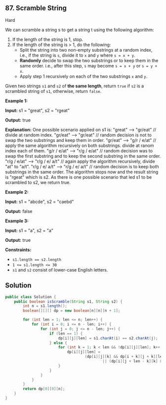 ## 87\. Scramble String

Hard

We can scramble a string s to get a string t using the following algorithm:

1.  If the length of the string is 1, stop.
2.  If the length of the string is > 1, do the following:
    *   Split the string into two non-empty substrings at a random index, i.e., if the string is `s`, divide it to `x` and `y` where `s = x + y`.
    *   **Randomly** decide to swap the two substrings or to keep them in the same order. i.e., after this step, `s` may become `s = x + y` or `s = y + x`.
    *   Apply step 1 recursively on each of the two substrings `x` and `y`.

Given two strings `s1` and `s2` of **the same length**, return `true` if `s2` is a scrambled string of `s1`, otherwise, return `false`.

**Example 1:**

**Input:** s1 = "great", s2 = "rgeat"

**Output:** true

**Explanation:** One possible scenario applied on s1 is: "great" --> "gr/eat" // divide at random index. "gr/eat" --> "gr/eat" // random decision is not to swap the two substrings and keep them in order. "gr/eat" --> "g/r / e/at" // apply the same algorithm recursively on both substrings. divide at ranom index each of them. "g/r / e/at" --> "r/g / e/at" // random decision was to swap the first substring and to keep the second substring in the same order. "r/g / e/at" --> "r/g / e/ a/t" // again apply the algorithm recursively, divide "at" to "a/t". "r/g / e/ a/t" --> "r/g / e/ a/t" // random decision is to keep both substrings in the same order. The algorithm stops now and the result string is "rgeat" which is s2. As there is one possible scenario that led s1 to be scrambled to s2, we return true. 

**Example 2:**

**Input:** s1 = "abcde", s2 = "caebd"

**Output:** false 

**Example 3:**

**Input:** s1 = "a", s2 = "a"

**Output:** true 

**Constraints:**

*   `s1.length == s2.length`
*   `1 <= s1.length <= 30`
*   `s1` and `s2` consist of lower-case English letters.

## Solution

```java
public class Solution {
    public boolean isScramble(String s1, String s2) {
        int n = s1.length();
        boolean[][][] dp = new boolean[n][n][n + 1];

        for (int len = 1; len <= n; len++) {
            for (int i = 0; i <= n - len; i++) {
                for (int j = 0; j <= n - len; j++) {
                    if (len == 1) {
                        dp[i][j][len] = s1.charAt(i) == s2.charAt(j);
                    } else {
                        for (int k = 1; k < len && !dp[i][j][len]; k++) {
                            dp[i][j][len] =
                                    (dp[i][j][k] && dp[i + k][j + k][len - k])
                                            || (dp[i][j + len - k][k] && dp[i + k][j][len - k]);
                        }
                    }
                }
            }
        }
        return dp[0][0][n];
    }
}
```